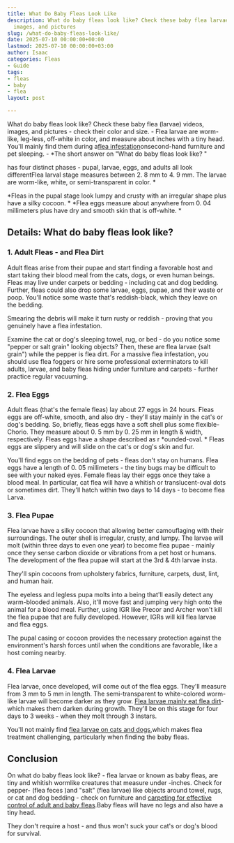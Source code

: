 ```yaml
---
title: What Do Baby Fleas Look Like
description: What do baby fleas look like? Check these baby flea larvae videos, 
  images, and pictures
slug: /what-do-baby-fleas-look-like/
date: 2025-07-10 00:00:00+00:00
lastmod: 2025-07-10 00:00:00+03:00
author: Isaac
categories: Fleas
- Guide
tags:
- fleas
- baby
- flea
layout: post

---
```

What do baby fleas look like? Check these baby flea (larvae) videos, images, and pictures - check their color and size. - Flea larvae are worm-like, leg-less, off-white in color, and measure about inches with a tiny head. You'll mainly find them during a[flea infestation](https://www.canr.msu.edu/ipm/uploads/files/Fleas.pdf)onsecond-hand furniture and pet sleeping. - *The short answer on "What do baby fleas look like? "

has four distinct phases - pupal, larvae, eggs, and adults all look differentFlea larval stage measures between 2. 8 mm to 4. 9 mm. The larvae are worm-like, white, or semi-transparent in color. *

*Fleas in the pupal stage look lumpy and crusty with an irregular shape plus have a silky cocoon. * *Flea eggs measure about anywhere from 0. 04 millimeters plus have dry and smooth skin that is off-white. *

##  Details: What do baby fleas look like?

###  1. Adult Fleas - and Flea Dirt

Adult fleas arise from their pupae and start finding a favorable host and start taking their blood meal from the cats, dogs, or even human beings. Fleas may live under carpets or bedding - including cat and dog bedding. Further, fleas could also drop some larvae, eggs, pupae, and their waste or poop. You'll notice some waste that's reddish-black, which they leave on the bedding.

Smearing the debris will make it turn rusty or reddish - proving that you genuinely have a flea infestation.

Examine the cat or dog's sleeping towel, rug, or bed - do you notice some "pepper or salt grain" looking objects? Then, these are flea larvae (salt grain") while the pepper is flea dirt. For a massive flea infestation, you should use flea foggers or hire some professional exterminators to kill adults, larvae, and baby fleas hiding under furniture and carpets - further practice regular vacuuming.

###  2. Flea Eggs

Adult fleas (that's the female fleas) lay about 27 eggs in 24 hours. Fleas eggs are off-white, smooth, and also dry - they'll stay mainly in the cat's or dog's bedding. So, briefly, fleas eggs have a soft shell plus some flexible-Chorio. They measure about 0. 5 mm by 0. 25 mm in length & width, respectively. Fleas eggs have a shape described as r *ounded-oval. * Fleas eggs are slippery and will slide on the cat's or dog's skin and fur.

You'll find eggs on the bedding of pets - fleas don't stay on humans. Flea eggs have a length of 0. 05 millimeters - the tiny bugs may be difficult to see with your naked eyes. Female fleas lay their eggs once they take a blood meal. In particular, cat flea will have a whitish or translucent-oval dots or sometimes dirt. They'll hatch within two days to 14 days - to become flea Larva.

###  3. Flea Pupae

Flea larvae have a silky cocoon that allowing better camouflaging with their surroundings. The outer shell is irregular, crusty, and lumpy. The larvae will molt (within three days to even one year) to become flea pupae - mainly once they sense carbon dioxide or vibrations from a pet host or humans. The development of the flea pupae will start at the 3rd & 4th larvae insta.

They'll spin cocoons from upholstery fabrics, furniture, carpets, dust, lint, and human hair.

The eyeless and legless pupa molts into a being that'll easily detect any warm-blooded animals. Also, it'll move fast and jumping very high onto the animal for a blood meal. Further, using IGR like Precor and Archer won't kill the flea pupae that are fully developed. However, IGRs will kill flea larvae and flea eggs.

The pupal casing or cocoon provides the necessary protection against the environment's harsh forces until when the conditions are favorable, like a host coming nearby.

###  4. Flea Larvae

Flea larvae, once developed, will come out of the flea eggs. They'll measure from 3 mm to 5 mm in length. The semi-transparent to white-colored worm-like larvae will become darker as they grow. [Flea larvae mainly eat flea dirt](https://pestpolicy.com/what-do-flea-larvae-eat/)- which makes them darken during growth. They'll be on this stage for four days to 3 weeks - when they molt through 3 instars.

You'll not mainly find [flea larvae on cats and dogs](https://pestpolicy.com/can-dog-fleas-transfer-to-humans/),which makes flea treatment challenging, particularly when finding the baby fleas.

##  Conclusion

On what do baby fleas look like? - flea larvae or known as baby fleas, are tiny and whitish wormlike creatures that measure under -inches. Check for pepper- (flea feces )and "salt" (flea larvae) like objects around towel, rugs, or cat and dog bedding - check on furniture and [carpeting for effective control of adult and baby fleas](https://pestpolicy.com/best-flea-carpet-powder/).Baby fleas will have no legs and also have a tiny head.

They don't require a host - and thus won't suck your cat's or dog's blood for survival.
